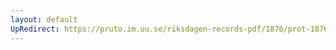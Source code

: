 ```yaml
---
layout: default
UpRedirect: https://pruto.im.uu.se/riksdagen-records-pdf/1876/prot-1876--fk--021.pdf
---
```

